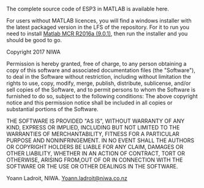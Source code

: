 The complete source code of ESP3 in MATLAB is available here.

For users without MATLAB licences, you will find a windows installer with the latest packaged version in the LFS of the repository.
For it to run you need to install [Matlab MCR R2016a (9.0.1)](https://au.mathworks.com/supportfiles/downloads/R2016a/deployment_files/R2016a/installers/win64/MCR_R2016a_win64_installer.exe), then run the installer and you should be good to go.

Copyright 2017 NIWA

 Permission is hereby granted, free of charge, to any person obtaining a
 copy of this software and associated documentation files (the
 "Software"), to deal in the Software without restriction, including
 without limitation the rights to use, copy, modify, merge, publish,
 distribute, sublicense, and/or sell copies of the Software, and to permit
 persons to whom the Software is furnished to do so, subject to the
 following conditions: The above copyright notice and this permission
 notice shall be included in all copies or substantial portions of the
 Software.

 THE SOFTWARE IS PROVIDED "AS IS", WITHOUT WARRANTY OF ANY KIND, EXPRESS
 OR IMPLIED, INCLUDING BUT NOT LIMITED TO THE WARRANTIES OF
 MERCHANTABILITY, FITNESS FOR A PARTICULAR PURPOSE AND NONINFRINGEMENT. IN
 NO EVENT SHALL THE AUTHORS OR COPYRIGHT HOLDERS BE LIABLE FOR ANY CLAIM,
 DAMAGES OR OTHER LIABILITY, WHETHER IN AN ACTION OF CONTRACT, TORT OR
 OTHERWISE, ARISING FROM,OUT OF OR IN CONNECTION WITH THE SOFTWARE OR THE
 USE OR OTHER DEALINGS IN THE SOFTWARE.

Yoann Ladroit, NIWA.
Yoann.ladroit@niwa.co.nz